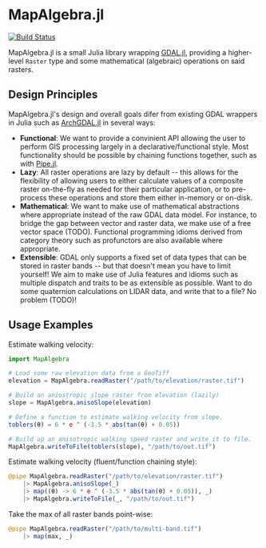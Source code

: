 # MapAlgebra.jl

[![Build Status](https://github.com/sintrastes/MapAlgebra.jl/actions/workflows/CI.yml/badge.svg?branch=main)](https://github.com/sintrastes/MapAlgebra.jl/actions/workflows/CI.yml?query=branch%3Amain)

MapAlgebra.jl is a small Julia library wrapping [GDAL.jl](https://github.com/JuliaGeo/GDAL.jl), providing a higher-level `Raster` type and some mathematical (algebraic) operations on said rasters.

## Design Principles

MapAlgebra.jl's design and overall goals difer from existing GDAL wrappers in Julia such as [ArchGDAL.jl](https://github.com/yeesian/ArchGDAL.jl) in several ways:

  * **Functional**: We want to provide a convinient API allowing the user to perform GIS processing largely in a declarative/functional style. Most functionality should be possible by chaining functions together, such as with [Pipe.jl](https://github.com/oxinabox/Pipe.jl).
  * **Lazy**: All raster operations are lazy by default -- this allows for the flexibility of allowing users to either calculate values of a composite raster on-the-fly as needed for their particular application, or to pre-process these operations and store them either in-memory or on-disk.
  * **Mathematical**: We want to make use of mathematical abstractions where appropriate instead of the raw GDAL data model. For instance, to bridge the gap between vector and raster data, we make use of a free vector space (TODO). Functional programming idioms derived from category theory such as profunctors are also available where appropriate.
  * **Extensible**: GDAL only supports a fixed set of data types that can be stored in raster bands -- but that doesn't mean you have to limit yourself! We aim to make use of Julia features and idioms such as multiple dispatch and traits to be as extensible as possible. Want to do some quaternion calculations on LIDAR data, and write that to a file? No problem (TODO)!
  
## Usage Examples

Estimate walking velocity:

```julia
import MapAlgebra

# Load some raw elevation data from a GeoTiff
elevation = MapAlgebra.readRaster("/path/to/elevation/raster.tif")

# Build an aniostropic slope raster from elevation (lazily)
slope = MapAlgebra.anisoSlope(elevation)

# Define a function to estimate walking velocity from slope.
toblers(θ) = 6 * e ^ (-3.5 * abs(tan(θ) + 0.05))

# Build up an anisotropic walking speed raster and write it to file.
MapAlgebra.writeToFile(toblers(slope), "/path/to/out.tif")
```

Estimate walking velocity (fluent/function chaining style):

```julia
@pipe MapAlgebra.readRaster("/path/to/elevation/raster.tif")
    |> MapAlgebra.anisoSlope(_)
    |> map((θ) -> 6 * e ^ (-3.5 * abs(tan(θ) + 0.05)), _)
    |> MapAlgebra.writeToFile(_, "/path/to/out.tif")
```

Take the max of all raster bands point-wise:

```julia
@pipe MapAlgebra.readRaster("/path/to/multi-band.tif")
    |> map(max, _)
```
